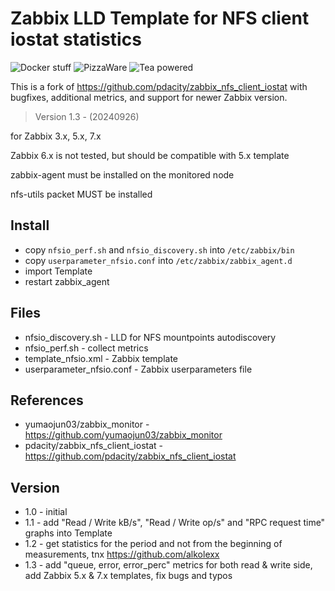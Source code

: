 # Zabbix LLD Template for NFS client iostat statistics

![Docker stuff](https://img.shields.io/badge/%F0%9F%90%B3-useful%20stuff-lightgray)
![PizzaWare](https://img.shields.io/badge/%F0%9F%8D%95-PizzaWare-orange)
![Tea powered](https://img.shields.io/badge/%F0%9F%8D%B5-tea%20powered-yellowgreen)

This is a fork of https://github.com/pdacity/zabbix_nfs_client_iostat with bugfixes, additional metrics, and support for newer Zabbix version.

> Version 1.3 - (20240926)

for Zabbix 3.x, 5.x, 7.x

Zabbix 6.x is not tested, but should be compatible with 5.x template

zabbix-agent must be installed on the monitored node

nfs-utils packet MUST be installed

## Install

* copy `nfsio_perf.sh` and `nfsio_discovery.sh` into `/etc/zabbix/bin`
* copy `userparameter_nfsio.conf` into `/etc/zabbix/zabbix_agent.d`
* import Template
* restart zabbix_agent

## Files

* nfsio_discovery.sh - LLD for NFS mountpoints autodiscovery
* nfsio_perf.sh - collect metrics
* template_nfsio.xml - Zabbix template
* userparameter_nfsio.conf - Zabbix userparameters file

## References

* yumaojun03/zabbix_monitor - https://github.com/yumaojun03/zabbix_monitor
* pdacity/zabbix_nfs_client_iostat - https://github.com/pdacity/zabbix_nfs_client_iostat

## Version

* 1.0 - initial
* 1.1 - add "Read / Write kB/s", "Read / Write op/s" and "RPC request time" graphs into Template
* 1.2 - get statistics for the period and not from the beginning of measurements, tnx https://github.com/alkolexx
* 1.3 - add "queue, error, error_perc" metrics for both read & write side, add Zabbix 5.x & 7.x templates, fix bugs and typos
